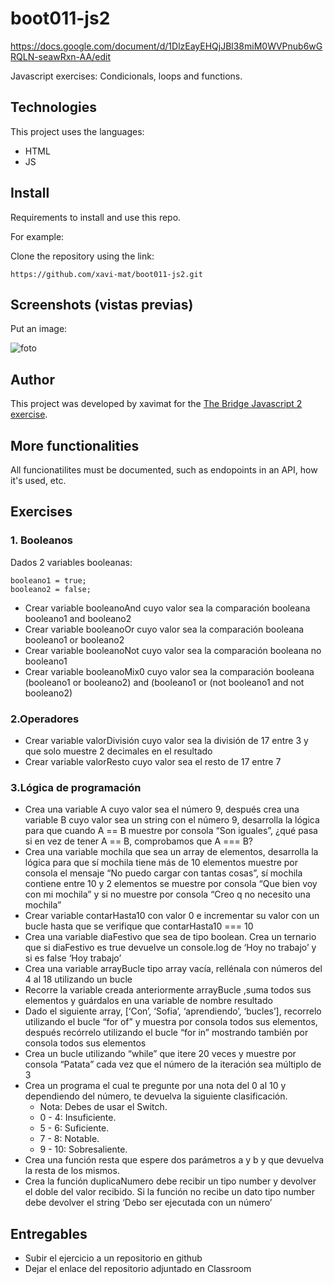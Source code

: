 # boot011-js2

https://docs.google.com/document/d/1DlzEayEHQjJBl38miM0WVPnub6wGRQLN-seawRxn-AA/edit

Javascript exercises: Condicionals, loops and functions.

## Technologies

This project uses the languages:

* HTML
* JS

## Install

Requirements to install and use this repo.

For example:

Clone the repository using the link:
```
https://github.com/xavi-mat/boot011-js2.git
```

## Screenshots (vistas previas)
Put an image:

![foto](link)

## Author

This project was developed by xavimat for the [The Bridge Javascript 2 exercise](https://github.com/xavi-mat/boot011-js2).

## More functionalities

All funcionatilites must be documented, such as endopoints in an API, how it's used, etc.

## Exercises

### 1. Booleanos
Dados 2 variables booleanas:
```
booleano1 = true;
booleano2 = false;
```

 * Crear variable booleanoAnd cuyo valor sea la comparación booleana booleano1 and booleano2
 * Crear variable booleanoOr cuyo valor sea la comparación booleana booleano1 or booleano2
 * Crear variable booleanoNot cuyo valor sea la comparación booleana no booleano1
 * Crear variable booleanoMix0 cuyo valor sea la comparación booleana (booleano1 or booleano2) and (booleano1 or (not booleano1 and not booleano2)

### 2.Operadores
 * Crear variable valorDivisión cuyo valor sea la división de 17 entre 3 y que solo muestre 2 decimales en el resultado
 * Crear variable valorResto cuyo valor sea el resto de 17 entre 7

### 3.Lógica de programación
 * Crea una variable A cuyo valor sea el número 9, después crea una variable B cuyo valor sea un string con el número 9, desarrolla la lógica para que cuando A == B muestre por consola “Son iguales”, ¿qué pasa si en vez de tener A == B, comprobamos que A === B?
 * Crea una variable mochila que sea un array de elementos, desarrolla la lógica para que sí mochila tiene más de 10 elementos muestre por consola el mensaje “No puedo cargar con tantas cosas”, sí mochila contiene entre 10 y 2 elementos se muestre por consola “Que bien voy con mi mochila” y si no muestre por consola “Creo q no necesito una mochila”
 * Crear variable contarHasta10 con valor 0 e incrementar su valor con un bucle hasta que se verifique que contarHasta10 === 10
 * Crea una variable diaFestivo que sea de tipo boolean. Crea un ternario que si diaFestivo es true devuelve un console.log de ‘Hoy no trabajo’ y  si es false ‘Hoy trabajo’
 * Crea una variable arrayBucle tipo array vacía, rellénala con números del 4 al 18 utilizando un bucle
 * Recorre la variable creada anteriormente arrayBucle ,suma todos sus elementos y guárdalos en una variable de nombre resultado
 * Dado el siguiente array, [‘Con’, ‘Sofia’, ‘aprendiendo’, ‘bucles’], recorrelo utilizando el bucle “for of” y muestra por consola todos sus elementos, después recórrelo utilizando el bucle “for in” mostrando también por consola todos sus elementos
 * Crea un bucle utilizando “while” que itere 20 veces y muestre por consola “Patata” cada vez que el número de la iteración sea múltiplo de 3
 * Crea un programa el cual te pregunte por una nota del 0 al 10 y dependiendo del número, te devuelva la siguiente clasificación.
    * Nota: Debes de usar el Switch.
    * 0 - 4: Insuficiente.
    * 5 - 6: Suficiente.
    * 7 - 8: Notable.
    * 9 - 10: Sobresaliente.
 * Crea una función resta que espere dos parámetros a y b y que devuelva la resta de los mismos.
 * Crea la función duplicaNumero debe recibir un tipo number y devolver el doble del valor recibido. Si la función no recibe un dato tipo number debe devolver el string ‘Debo ser ejecutada con un número’


 ## Entregables

 * Subir el ejercicio a un repositorio en github
 * Dejar el enlace del repositorio adjuntado en Classroom
